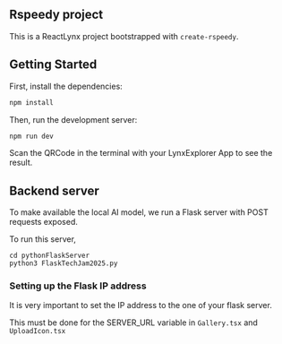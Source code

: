 ## Rspeedy project

This is a ReactLynx project bootstrapped with `create-rspeedy`.

## Getting Started

First, install the dependencies:

```bash
npm install
```

Then, run the development server:

```bash
npm run dev
```

Scan the QRCode in the terminal with your LynxExplorer App to see the result.

## Backend server

To make available the local AI model, we run a Flask server with POST requests exposed.

To run this server,

```
cd pythonFlaskServer
python3 FlaskTechJam2025.py
```

### Setting up the Flask IP address

It is very important to set the IP address to the one of your flask server.

This must be done for the SERVER_URL variable in `Gallery.tsx` and `UploadIcon.tsx`
